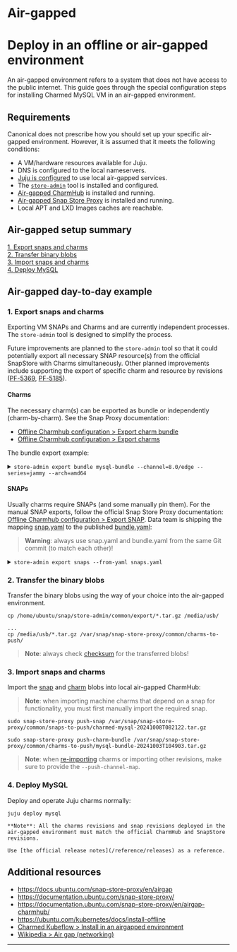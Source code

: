 
# Air-gapped

# Deploy in an offline or air-gapped environment

An air-gapped environment refers to a system that does not have access to the public internet.
This guide goes through the special configuration steps for installing Charmed MySQL VM in an air-gapped environment.

## Requirements

Canonical does not prescribe how you should set up your specific air-gapped environment. However, it is assumed that it meets the following conditions:

* A VM/hardware resources available for Juju.
* DNS is configured to the local nameservers.
* [Juju is configured](https://documentation.ubuntu.com/snap-store-proxy/en/airgap-charmhub/#configure-juju) to use local air-gapped services.
* The [`store-admin`](https://snapcraft.io/store-admin) tool is installed and configured.
* [Air-gapped CharmHub](https://documentation.ubuntu.com/snap-store-proxy/en/airgap-charmhub/) is installed and running.
* [Air-gapped Snap Store Proxy](https://documentation.ubuntu.com/snap-store-proxy/) is installed and running.
* Local APT and LXD Images caches are reachable.

## Air-gapped setup summary

[1\. Export snaps and charms](#1-export-snaps-and-charms) <br>
[2\. Transfer binary blobs](#2-transfer-binary-blobs) <br>
[3\. Import snaps and charms](3-import-snaps-and-charms) <br>
[4\. Deploy MySQL](#4-deploy-mysql)

## Air-gapped day-to-day example

### 1. Export snaps and charms
Exporting VM SNAPs and Charms and  are currently independent processes. The `store-admin` tool is designed to simplify the process. 

Future improvements are planned to the `store-admin` tool so that it could potentially export all necessary SNAP resource(s) from the official SnapStore with Charms simultaneously. Other planned improvements include supporting the export of specific charm and resource by revisions ([PF-5369](https://warthogs.atlassian.net/browse/PF-5369), [PF-5185](https://warthogs.atlassian.net/browse/PF-5185)).

#### Charms
 The necessary charm(s) can be exported as bundle or independently (charm-by-charm). See the Snap Proxy documentation:
* [Offline Charmhub configuration > Export charm bundle](https://documentation.ubuntu.com/snap-store-proxy/en/airgap-charmhub/#export-charm-bundles)
* [Offline Charmhub configuration > Export charms](https://documentation.ubuntu.com/snap-store-proxy/en/airgap-charmhub/#export-charms)

The bundle export example:

<details> 
<summary><code>store-admin export bundle mysql-bundle --channel=8.0/edge --series=jammy --arch=amd64</code></summary>

```
Downloading mysql-bundle revision 52 (8.0/edge)
  [####################################]  100%
Downloading data-integrator revision 71 (edge)
  [####################################]  100%
Downloading grafana-agent revision 286 (edge)
  [####################################]  100%          
Downloading landscape-client revision 69 (edge)
  [####################################]  100%          
Downloading mysql revision 301 (8.0/edge)
  [####################################]  100%          
Downloading mysql-router revision 247 (dpe/edge)
  [####################################]  100%          
Downloading mysql-test-app revision 63 (edge)
  [####################################]  100%          
Downloading s3-integrator revision 59 (edge)
  [####################################]  100%
Downloading self-signed-certificates revision 200 (edge)
  [####################################]  100%          
Downloading sysbench revision 78 (edge)
  [####################################]  100%          
Downloading ubuntu-advantage revision 113 (edge)
  [####################################]  100%          
Successfully exported charm bundle mysql-bundle: /home/ubuntu/snap/store-admin/common/export/mysql-bundle-20241008T084100.tar.gz
```
</details>

#### SNAPs
Usually charms require SNAPs (and some manually pin them). For the manual SNAP exports, follow the official Snap Store Proxy documentation: [Offline Charmhub configuration > Export SNAP](https://documentation.ubuntu.com/snap-store-proxy/en/airgap-charmhub/#export-snap-resources). Data team is shipping the mapping [snap.yaml](https://github.com/canonical/mysql-bundle/blob/main/releases/latest/) to the published [bundle.yaml](https://github.com/canonical/mysql-bundle/blob/main/releases/latest/):

> **Warning**: always use snap.yaml and bundle.yaml from the same Git commit (to match each other)!

<details>
<summary><code>store-admin export snaps --from-yaml snaps.yaml</code></summary>

```shell
Downloading grafana-agent revision 51 (latest/stable amd64)
  [####################################]  100%          
Downloading grafana-agent revision 82 (latest/stable amd64)
  [####################################]  100%          
Downloading charmed-mysql revision 109 (8.0/edge amd64)
  [####################################]  100%          
Downloading charmed-mysql revision 114 (8.0/edge amd64)
  [####################################]  100%          
Downloading canonical-livepatch revision 282 (latest/stable amd64)
  [####################################]  100%          
Successfully exported snaps:
grafana-agent: /home/ubuntu/snap/store-admin/common/export/grafana-agent-20241008T082122.tar.gz
charmed-mysql: /home/ubuntu/snap/store-admin/common/export/charmed-mysql-20241008T082122.tar.gz
canonical-livepatch: /home/ubuntu/snap/store-admin/common/export/canonical-livepatch-20241008T082122.tar.gz
```
</details>

### 2. Transfer the binary blobs 

Transfer the binary blobs using the way of your choice into the air-gapped environment.

```shell
cp /home/ubuntu/snap/store-admin/common/export/*.tar.gz /media/usb/

...
cp /media/usb/*.tar.gz /var/snap/snap-store-proxy/common/charms-to-push/
```
> **Note**: always check [checksum](https://en.wikipedia.org/wiki/Checksum) for the transferred blobs!

### 3. Import snaps and charms

 Import the [snap](https://documentation.ubuntu.com/snap-store-proxy/en/airgap/#importing-pushing-snaps) and [charm](https://documentation.ubuntu.com/snap-store-proxy/en/airgap-charmhub/#import-packages) blobs into local air-gapped CharmHub:

> **Note**: when importing machine charms that depend on a snap for functionality, you must first manually import the required snap.
```shell
sudo snap-store-proxy push-snap /var/snap/snap-store-proxy/common/snaps-to-push/charmed-mysql-20241008T082122.tar.gz

sudo snap-store-proxy push-charm-bundle /var/snap/snap-store-proxy/common/charms-to-push/mysql-bundle-20241003T104903.tar.gz
```
> **Note**: when [re-importing](https://documentation.ubuntu.com/snap-store-proxy/en/airgap-charmhub/#import-packages) charms or importing other revisions, make sure to provide the `--push-channel-map`.

### 4. Deploy MySQL

 Deploy and operate Juju charms normally:
```shell
juju deploy mysql
```
```{note}
**Note**: All the charms revisions and snap revisions deployed in the air-gapped environment must match the official CharmHub and SnapStore revisions.

Use [the official release notes](/reference/releases) as a reference.
```

## Additional resources

* https://docs.ubuntu.com/snap-store-proxy/en/airgap
* https://documentation.ubuntu.com/snap-store-proxy/
* https://documentation.ubuntu.com/snap-store-proxy/en/airgap-charmhub/
* https://ubuntu.com/kubernetes/docs/install-offline
* [Charmed Kubeflow > Install in an airgapped environment](https://charmed-kubeflow.io/docs/install-in-airgapped-environment)
*  [Wikipedia > Air gap (networking)](https://en.wikipedia.org/wiki/Air_gap_(networking))

-------------------------

